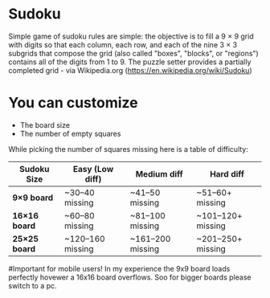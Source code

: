 # Sudoku
Simple game of sudoku rules are simple:
the objective is to fill a 9 × 9 grid with digits so that each column, each row, and each of the nine 3 × 3 subgrids that compose the grid (also called "boxes", "blocks", or "regions") contains all of the digits from 1 to 9. The puzzle setter provides a partially completed grid - via Wikipedia.org (https://en.wikipedia.org/wiki/Sudoku)

# You can customize
- The board size
- The number of empty squares

While picking the number of squares missing here is a table of difficulty:

| Sudoku Size     | Easy (Low diff)  | Medium diff     | Hard diff          |
| --------------- | ---------------- | --------------- | ------------------ |
| **9×9 board**   | ~30–40 missing   | ~41–50 missing   | ~51–60+ missing   |
| **16×16 board** | ~60–80 missing   | ~81–100 missing  | ~101–120+ missing |
| **25×25 board** | ~120–160 missing | ~161–200 missing | ~201–250+ missing |

#Important for mobile users!
In my experience the 9x9 board loads perfectly hovewer a 16x16 board overflows. Soo for bigger boards please switch to a pc.
